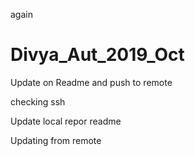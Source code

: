 again
# Divya_Aut_2019_Oct


Update on Readme and push to remote 

checking ssh

Update local repor readme


Updating from remote
